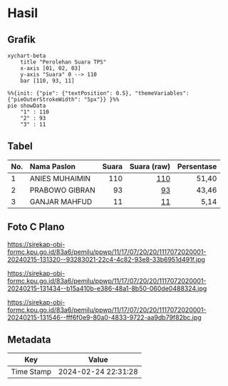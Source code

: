 # Hasil

## Grafik

```mermaid
xychart-beta
    title "Perolehan Suara TPS"
    x-axis [01, 02, 03]
    y-axis "Suara" 0 --> 110
    bar [110, 93, 11]
```

```mermaid
%%{init: {"pie": {"textPosition": 0.5}, "themeVariables": {"pieOuterStrokeWidth": "5px"}} }%%
pie showData
    "1" : 110
    "2" : 93
    "3" : 11
```

## Tabel

| No. | Nama Paslon    | Suara | Suara (raw) | Persentase |
|:--- |:-------------- | -----:| -----------:| ----------:|
| 1   | ANIES MUHAIMIN | 110   | [110][p-1]  | 51,40      |
| 2   | PRABOWO GIBRAN | 93    | [93][p-2]   | 43,46      |
| 3   | GANJAR MAHFUD  | 11    | [11][p-3]   | 5,14       |


[p-1]: https://github.com/gigit-pemilu/pemilu-2024-11-aceh/blob/main/pilpres/hitung-suara/sub/11-aceh/sub/17-bener-meriah/sub/07-timang-gajah/sub/2020-fajar-harapan/sub/001-tps/sub/paslon-1.txt
[p-2]: https://github.com/gigit-pemilu/pemilu-2024-11-aceh/blob/main/pilpres/hitung-suara/sub/11-aceh/sub/17-bener-meriah/sub/07-timang-gajah/sub/2020-fajar-harapan/sub/001-tps/sub/paslon-2.txt
[p-3]: https://github.com/gigit-pemilu/pemilu-2024-11-aceh/blob/main/pilpres/hitung-suara/sub/11-aceh/sub/17-bener-meriah/sub/07-timang-gajah/sub/2020-fajar-harapan/sub/001-tps/sub/paslon-3.txt

## Foto C Plano

https://sirekap-obj-formc.kpu.go.id/83a6/pemilu/ppwp/11/17/07/20/20/1117072020001-20240215-131320--93283021-22c4-4c82-93e8-33b6951d491f.jpg

https://sirekap-obj-formc.kpu.go.id/83a6/pemilu/ppwp/11/17/07/20/20/1117072020001-20240215-131434--b15a410b-e386-48a1-8b50-060de0488324.jpg

https://sirekap-obj-formc.kpu.go.id/83a6/pemilu/ppwp/11/17/07/20/20/1117072020001-20240215-131546--fff6f0e9-80a0-4833-9722-aa9db79f82bc.jpg


## Metadata

| Key        | Value               |
| ---------- | ------------------- |
| Time Stamp | 2024-02-24 22:31:28 |



